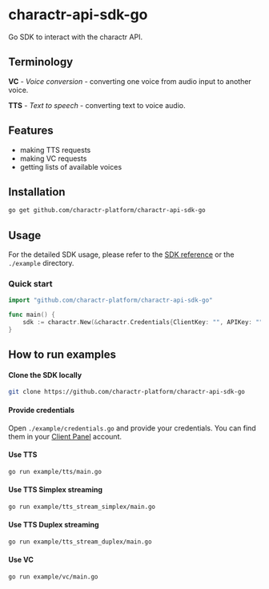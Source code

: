 # charactr-api-sdk-go

Go SDK to interact with the charactr API.

## Terminology
**VC** - *Voice conversion* - converting one voice from audio input to another voice.

**TTS** - *Text to speech* - converting text to voice audio.

## Features

- making TTS requests
- making VC requests
- getting lists of available voices

## Installation
```bash
go get github.com/charactr-platform/charactr-api-sdk-go
```

## Usage

For the detailed SDK usage, please refer to the [SDK reference](https://docs.api.gemelo.ai/reference/go) or the `./example` directory.

### Quick start
```go
import "github.com/charactr-platform/charactr-api-sdk-go"

func main() {
    sdk := charactr.New(&charactr.Credentials{ClientKey: "", APIKey: ""})
}
```

## How to run examples

#### Clone the SDK locally
```bash
git clone https://github.com/charactr-platform/charactr-api-sdk-go
```

#### Provide credentials
Open `./example/credentials.go` and provide your credentials. You can find them in your [Client Panel](https://app.gemelo.ai) account.

#### Use TTS
```bash
go run example/tts/main.go
```

#### Use TTS Simplex streaming
```bash
go run example/tts_stream_simplex/main.go
```

#### Use TTS Duplex streaming
```bash
go run example/tts_stream_duplex/main.go
```

#### Use VC
```bash
go run example/vc/main.go
```
